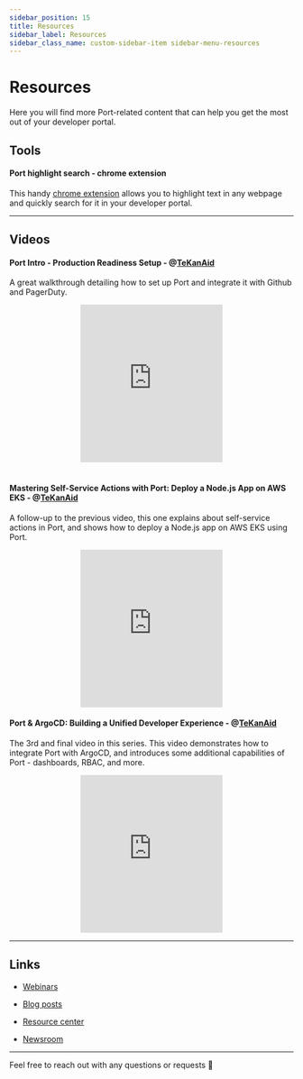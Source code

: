 ```yaml
---
sidebar_position: 15
title: Resources
sidebar_label: Resources
sidebar_class_name: custom-sidebar-item sidebar-menu-resources
---
```


# Resources

Here you will find more Port-related content that can help you get the most out of your developer portal.

## Tools

#### Port highlight search - chrome extension

This handy [chrome extension](https://chromewebstore.google.com/detail/highlight-search-in-port/ekbladoiehfohpcppcclfkcnnlchejnb?hl=en-US&utm_source=ext_sidebar) allows you to highlight text in any webpage and quickly search for it in your developer portal.

---

## Videos

#### Port Intro - Production Readiness Setup - @[TeKanAid](https://www.youtube.com/@TeKanAid)

A great walkthrough detailing how to set up Port and integrate it with Github and PagerDuty.

<center>

<iframe width="50%" height="280" src="https://www.youtube.com/embed/tMYaKlMIvZk" title="YouTube video player" frameborder="0" allow="accelerometer; autoplay; clipboard-write; encrypted-media; gyroscope; picture-in-picture; web-share" allowfullscreen allow="fullscreen;"></iframe>

</center>
<br/>

#### Mastering Self-Service Actions with Port: Deploy a Node.js App on AWS EKS - @[TeKanAid](https://www.youtube.com/@TeKanAid)

A follow-up to the previous video, this one explains about self-service actions in Port, and shows how to deploy a Node.js app on AWS EKS using Port.

<center>

<iframe width="50%" height="280" src="https://www.youtube.com/embed/2Cw4i_FuSC8" title="YouTube video player" frameborder="0" allow="accelerometer; autoplay; clipboard-write; encrypted-media; gyroscope; picture-in-picture; web-share" allowfullscreen allow="fullscreen;"></iframe>

</center>

#### Port & ArgoCD: Building a Unified Developer Experience - @[TeKanAid](https://www.youtube.com/@TeKanAid)

The 3rd and final video in this series. This video demonstrates how to integrate Port with ArgoCD, and introduces some additional capabilities of Port - dashboards, RBAC, and more.

<center>

<iframe width="50%" height="280" src="https://www.youtube.com/embed/XQ6GlcpNJ4c" title="YouTube video player" frameborder="0" allow="accelerometer; autoplay; clipboard-write; encrypted-media; gyroscope; picture-in-picture; web-share" allowfullscreen allow="fullscreen;"></iframe>

</center>

---

## Links 

- [Webinars](https://www.getport.io/webinars)

- [Blog posts](https://www.getport.io/blog)

- [Resource center](https://www.getport.io/resource-center)

- [Newsroom](https://www.getport.io/newsroom)

---

Feel free to reach out with any questions or requests 🚀
